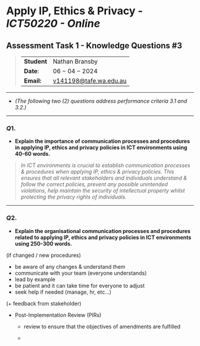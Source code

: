 # Apply IP, Ethics & Privacy - _ICT50220 - Online_

## Assessment Task 1 - Knowledge Questions #3

> |  |  |
> |--|--|
> | **Student** | Nathan Bransby |
> | **Date**: | $06-04-2024$ |
> | **Email:** | [v141198@tafe.wa.edu.au](v141198@tafe.wa.edu.au) |

---

- _(The following two (2) questions address performance criteria 3.1 and 3.2.)_

---

### $Q1.$

- **Explain the importance of communication processes and procedures in applying IP, ethics and privacy policies in ICT environments using 40-60 words.**

> _In ICT environments is crucial to establish communication processes & procedures when applying IP, ethics & privacy policies. This ensures that all relevant stakeholders and individuals understand & follow the correct policies, prevent any possible unintended violations, help maintain the security of intellectual property whilst protecting the privacy rights of individuals._

---

### $Q2.$

- **Explain the organisational communication processes and procedures related to applying IP, ethics and privacy policies in ICT environments using 250-300 words.**

>
(if changed / new procedures)

- be aware of any changes & understand them
- communicate with your team (everyone understands)
- lead by example
- be patient and it can take time for everyone to adjust
- seek help if needed (manage, hr, etc...)

(+ feedback from stakeholder)

- Post-Implementation Review (PIRs)

  - review to ensure that the objectives of amendments are fulfilled

  -

